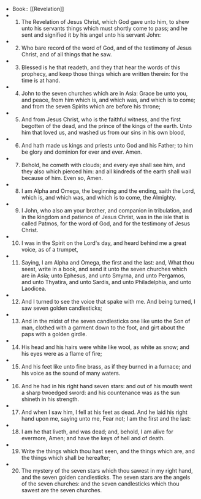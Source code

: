 - Book:: [[Revelation]]
- 1. The Revelation of Jesus Christ, which God gave unto him, to shew unto his servants things which must shortly come to pass; and he sent and signified it by his angel unto his servant John:
- 2. Who bare record of the word of God, and of the testimony of Jesus Christ, and of all things that he saw.
- 3. Blessed is he that readeth, and they that hear the words of this prophecy, and keep those things which are written therein: for the time is at hand.
- 4. John to the seven churches which are in Asia: Grace be unto you, and peace, from him which is, and which was, and which is to come; and from the seven Spirits which are before his throne;
- 5. And from Jesus Christ, who is the faithful witness, and the first begotten of the dead, and the prince of the kings of the earth. Unto him that loved us, and washed us from our sins in his own blood,
- 6. And hath made us kings and priests unto God and his Father; to him be glory and dominion for ever and ever. Amen.
- 7. Behold, he cometh with clouds; and every eye shall see him, and they also which pierced him: and all kindreds of the earth shall wail because of him. Even so, Amen.
- 8. I am Alpha and Omega, the beginning and the ending, saith the Lord, which is, and which was, and which is to come, the Almighty.
- 9. I John, who also am your brother, and companion in tribulation, and in the kingdom and patience of Jesus Christ, was in the isle that is called Patmos, for the word of God, and for the testimony of Jesus Christ.
- 10. I was in the Spirit on the Lord's day, and heard behind me a great voice, as of a trumpet,
- 11. Saying, I am Alpha and Omega, the first and the last: and, What thou seest, write in a book, and send it unto the seven churches which are in Asia; unto Ephesus, and unto Smyrna, and unto Pergamos, and unto Thyatira, and unto Sardis, and unto Philadelphia, and unto Laodicea.
- 12. And I turned to see the voice that spake with me. And being turned, I saw seven golden candlesticks;
- 13. And in the midst of the seven candlesticks one like unto the Son of man, clothed with a garment down to the foot, and girt about the paps with a golden girdle.
- 14. His head and his hairs were white like wool, as white as snow; and his eyes were as a flame of fire;
- 15. And his feet like unto fine brass, as if they burned in a furnace; and his voice as the sound of many waters.
- 16. And he had in his right hand seven stars: and out of his mouth went a sharp twoedged sword: and his countenance was as the sun shineth in his strength.
- 17. And when I saw him, I fell at his feet as dead. And he laid his right hand upon me, saying unto me, Fear not; I am the first and the last:
- 18. I am he that liveth, and was dead; and, behold, I am alive for evermore, Amen; and have the keys of hell and of death.
- 19. Write the things which thou hast seen, and the things which are, and the things which shall be hereafter;
- 20. The mystery of the seven stars which thou sawest in my right hand, and the seven golden candlesticks. The seven stars are the angels of the seven churches: and the seven candlesticks which thou sawest are the seven churches.

